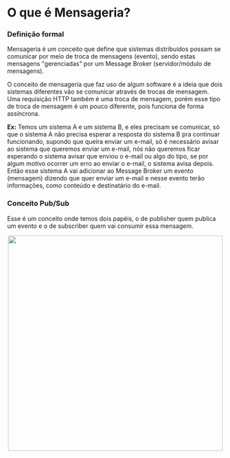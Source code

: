 # O que é Mensageria?

### Definição formal

Mensageria é um conceito que define que sistemas distribuídos possam se comunicar por meio de troca de mensagens (evento), sendo estas mensagens "gerenciadas" por um Message Broker (servidor/módulo de mensagens).

O conceito de mensageria que faz uso de algum software é a ideia que dois sistemas diferentes vão se comunicar através de trocas de mensagem. Uma requisição HTTP também é uma troca de mensagem, porém esse tipo de troca de mensagem é um pouco diferente, pois funciona de forma assíncrona.

**Ex:** Temos um sistema A e um sistema B, e eles precisam se comunicar, só que o sistema A não precisa esperar a resposta do sistema B pra continuar funcionando, supondo que queira enviar um e-mail, só é necessário avisar ao sistema que queremos enviar um e-mail, nós não queremos ficar esperando o sistema avisar que enviou o e-mail ou algo do tipo, se por algum motivo ocorrer um erro ao enviar o e-mail, o sistema avisa depois. Então esse sistema A vai adicionar ao Message Broker um evento (mensagem) dizendo que quer enviar um e-mail e nesse evento terão informações, como conteúdo e destinatário do e-mail.

### Conceito Pub/Sub

Esse é um conceito onde temos dois papéis, o de publisher quem publica um evento e o de subscriber quem vai consumir essa mensagem.

<p align="center">
  <img src="https://dashbird.io/wp-content/uploads/2021/01/pub-sub-messaging.png" width="500" />
</p>
